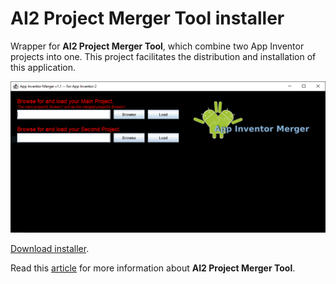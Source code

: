 # AI2 Project Merger Tool installer

Wrapper for **AI2 Project Merger Tool**, which combine two App Inventor projects into one. This project facilitates the distribution and installation of this application.

![](docs/screenshot.png)

[Download installer](https://github.com/fvarrui/AI2MergerTool/releases/download/v1.0.0/AI2MergerTool_1.0.0.exe).

Read this [article](https://appinventor.mit.edu/explore/resources/ai2-project-merger) for more information about **AI2 Project Merger Tool**.

